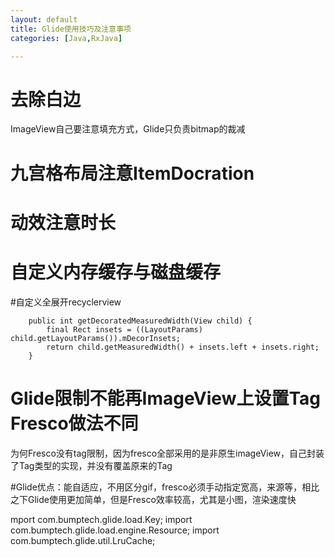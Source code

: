 ```yaml
---
layout: default
title: Glide使用技巧及注意事项
categories: [Java,RxJava]

---
```



# 去除白边

ImageView自己要注意填充方式，Glide只负责bitmap的裁减

# 九宫格布局注意ItemDocration

# 动效注意时长

# 自定义内存缓存与磁盘缓存

#自定义全展开recyclerview

        public int getDecoratedMeasuredWidth(View child) {
            final Rect insets = ((LayoutParams) child.getLayoutParams()).mDecorInsets;
            return child.getMeasuredWidth() + insets.left + insets.right;
        }
        
# Glide限制不能再ImageView上设置Tag Fresco做法不同

为何Fresco没有tag限制，因为fresco全部采用的是非原生imageView，自己封装了Tag类型的实现，并没有覆盖原来的Tag

#Glide优点：能自适应，不用区分gif，fresco必须手动指定宽高，来源等，相比之下Glide使用更加简单，但是Fresco效率较高，尤其是小图，渲染速度快

mport com.bumptech.glide.load.Key;
import com.bumptech.glide.load.engine.Resource;
import com.bumptech.glide.util.LruCache;